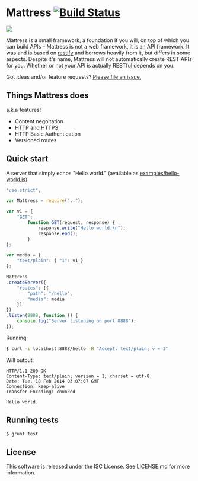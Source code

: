 Mattress [![Build Status](https://travis-ci.org/whymarrh/mattress.svg)](https://travis-ci.org/whymarrh/mattress)
========

<img src="https://raw.github.com/whymarrh/mattress/master/imgs/mattress.png">

Mattress is a small framework, a foundation if you will, on top of which you can build APIs &ndash; Mattress is not a web framework, it is an API framework. It was and is based on [restify] and borrows heavily from it, but differs in some aspects. Despite it's name, Mattress will not automatically create REST APIs for you. Whether or not your API is actually RESTful depends on you.

Got ideas and/or feature requests? [Please file an issue.](https://github.com/whymarrh/mattress/issues)

  [restify]:https://github.com/mcavage/node-restify

Things Mattress does
--------------------

a.k.a features!

- Content negoitation
- HTTP and HTTPS
- HTTP Basic Authentication
- Versioned routes

Quick start
-----------

A server that simply echos "Hello world." (available as [examples/hello-world.js](examples/hello-world.js)):

```js
"use strict";

var Mattress = require("..");

var v1 = {
    "GET":
        function GET(request, response) {
            response.write("Hello world.\n");
            response.end();
        }
};

var media = {
    "text/plain": { "1": v1 }
};

Mattress
.createServer({
    "routes": [{
        "path": "/hello",
        "media": media
    }]
})
.listen(8888, function () {
    console.log("Server listening on port 8888");
});
```

Running:

```bash
$ curl -i localhost:8888/hello -H "Accept: text/plain; v = 1"
```

Will output:

```
HTTP/1.1 200 OK
Content-Type: text/plain; version = 1; charset = utf-8
Date: Tue, 18 Feb 2014 03:07:07 GMT
Connection: keep-alive
Transfer-Encoding: chunked

Hello world.
```

Running tests
-------------

```bash
$ grunt test
```

License
-------

This software is released under the ISC License. See [LICENSE.md](LICENSE.md) for more information.
